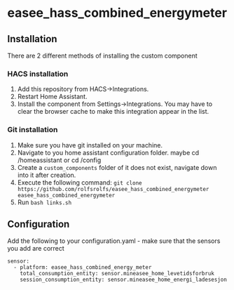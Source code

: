# easee_hass_combined_energymeter



## Installation

There are 2 different methods of installing the custom component

### HACS installation

1. Add this repository from HACS->Integrations.
2. Restart Home Assistant.
3. Install the component from Settings->Integrations. You may have to clear the browser cache to make this integration appear in the list.

### Git installation

1. Make sure you have git installed on your machine.
2. Navigate to you home assistant configuration folder. maybe cd /homeassistant or cd /config
3. Create a `custom_components` folder of it does not exist, navigate down into it after creation.
4. Execute the following command: `git clone https://github.com/rolfsrolfs/easee_hass_combined_energymeter easee_hass_combined_energymeter`
5. Run `bash links.sh`


## Configuration

Add the following to your configuration.yaml - make sure that the sensors you add are correct

```
sensor:
  - platform: easee_hass_combined_energy_meter
    total_consumption_entity: sensor.mineasee_home_levetidsforbruk
    session_consumption_entity: sensor.mineasee_home_energi_ladesesjon
```

